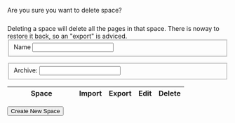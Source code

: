 
<script language='javascript'>
$(document).ready(function(){
    
    $("#confirmdelete").dialog({autoOpen: false,
                                width: 550,
                                modal: true});
    
    $("#spaceform").dialog({autoOpen: false,
            width: 550,
            modal: true});
    
    $("#portform").dialog({autoOpen: false,
            width: 550,
            modal: true});
    
    $("#alert").dialog({
        autoOpen: false,
        width: 550,
        modal: true,
        buttons: {"Ok": function(){
                $(this).dialog("close");
            }}});
    
    var messagealert = function(title, message){
        $dialog = $("#alert");
        $dialog.dialog("option", "title", title);
        $dialog.find("#alertmessage").html(message);
        $dialog.dialog("open");
    };
    
    var confirmdelete = function(options){
        var options = $.extend({space: 'this',
                                ok: $.noop,
                                cancel: $.noop}, options);
        $("#confirmdelete > #space").text(options.space);
        $("#confirmdelete").dialog("option", "buttons", {'Ok': function(){
                                                                options.ok();
                                                                $(this).dialog("close");
                                                                },
                                                         'Cancel': function() {
                                                             options.cancel();
                                                             $(this).dialog("close");
                                                             }
                                                         });
        $("#confirmdelete").dialog("open");
    };
    
    
    
    var remotecall = function(options) {
        var options = $.extend({success: $.noop,
                                error: function(xhr, text, exc){
                                        messagealert("Error", "Got error while executing action: " + exc);
                                        },
                                data: {}}, options);
                                    
        
        $.ajax({url: options.uri,
                dataType: 'json',
                data: options.data,
                success: options.success,
                error: options.error});
    };
    
    var listspaces = function(options) {
        var options = $.extend(options, {uri: LFW_CONFIG['uris']['listSpaces']});
        remotecall(options);
    };
    
    var deletespace = function(spacename, options){
        var options = $.extend(options, {uri: LFW_CONFIG['uris']['deleteSpace'],
                                        data: {name: spacename}});
        remotecall(options);
    };
    
    var createspace = function(spacename, options){
        var options = $.extend(options, {uri: LFW_CONFIG['uris']['createSpace'],
                                        data: {name: spacename}});
        remotecall(options);
    };
    
    var editspace = function(name, newname, options){
        var options = $.extend(options, {uri: LFW_CONFIG['uris']['updateSpace'],
                                        data: {name: name,
                                               newname: newname}});
        remotecall(options);
    };
    
    var importspace = function(space, path, options){
        var options = $.extend(options, {uri: LFW_CONFIG['uris']['importSpace'],
                                        data: {space: space,
                                               filename: path}});
        remotecall(options);
    };
    
    var exportspace = function(space, path, options){
        var options = $.extend(options, {uri: LFW_CONFIG['uris']['exportSpace'],
                                        data: {space: space,
                                               filename: path}});
        remotecall(options);
    };
    
    console.log("Doing a list spaces call");
    
    var render = function(){
        listspaces({success: function(data){
                                var tbody = $("#spaceslist > tbody");
                                console.log("listspaces succeeded, rendering list...");
                                tbody.empty();
                                $.each(data, function(i, space){
                                    if (space == "Admin") return;
                                    
                                    tbody.append($("<tr>").append($("<td>").text(space))
                                                          .append($("<td>").append($('<a>', {style: 'cursor: pointer'}).data('space', space).text('import').click(function(){
                                                                var space = $(this).data('space');
                                                                $("#portform").dialog("option", "title", "Import Space");
                                                                $("#portform").find("button").attr("disabled", false);
                                                                $("#portform").dialog("option", "buttons", {"Import": function() {
                                                                                                                $dialog = $(this);
                                                                                                                $dialog.find("input").removeClass("ui-state-error");
                                                                                                                var path = $.trim($dialog.find("#path").val());
                                                                                                                if (path == ""){
                                                                                                                    $dialog.find("#path").addClass("ui-state-error");
                                                                                                                    return;
                                                                                                                }
                                                                                                                $dialog.find("button").attr("disabled", true);
                                                                                                                importspace(space, path, {success: function() {
                                                                                                                    $("portform").find("button").attr("disabled", false);
                                                                                                                    $dialog.dialog("close");
                                                                                                                }, error: function(xhr, text, exc){
                                                                                                                    messagealert("Import Error", "Failed to do import from file '" + path + "'");
                                                                                                                }});
                                                                                                            },
                                                                                                           "Cancel": function() {
                                                                                                               $(this).dialog("close");
                                                                                                            }});
                                                                $("#portform").dialog("open");
                                                                
                                                              })))
                                                          .append($("<td>").append($('<a>', {style: 'cursor: pointer'}).data('space', space).text('export').click(function(){
                                                                var space = $(this).data('space');
                                                                $("#portform").dialog("option", "title", "Export Space");
                                                                $("#portform").find("button").attr("disabled", false);
                                                                $("#portform").dialog("option", "buttons", {"Export": function() {
                                                                                                                $dialog = $(this);
                                                                                                                $dialog.find("input").removeClass("ui-state-error");
                                                                                                                var path = $.trim($dialog.find("#path").val());
                                                                                                                if (path == ""){
                                                                                                                    $dialog.find("#path").addClass("ui-state-error");
                                                                                                                    return;
                                                                                                                }
                                                                                                                $dialog.find("button").attr("disabled", true);
                                                                                                                exportspace(space, path, {success: function() {
                                                                                                                    $("portform").find("button").attr("disabled", false);
                                                                                                                    $dialog.dialog("close");
                                                                                                                }, error: function(xhr, text, exc){
                                                                                                                    messagealert("Export Error", "Failed to do export to file '" + path + "'");
                                                                                                                }});
                                                                                                            },
                                                                                                           "Cancel": function() {
                                                                                                               $(this).dialog("close");
                                                                                                            }});
                                                                $("#portform").dialog("open");
                                                              })))
                                                          .append($("<td>").append($('<a>', {style: 'cursor: pointer'}).data('space', space).text('edit').click(function() {
                                                                var space = $(this).data('space');
                                                                
                                                                $("#spaceform input").removeClass("ui-state-error").val(space);
                                                                $("#spaceform").dialog("option", "title", "Edit Space");
                                                                $("#spaceform").dialog("option", "buttons", {"Edit Space": function(){
                                                                                                            $dialog = $(this);
                                                                                                            $input = $dialog.find("input").removeClass("ui-state-error");
                                                                                                            
                                                                                                            var spacename = $.trim($dialog.find("#name").val());
                                                                                                            if (spacename == ""){
                                                                                                                $input.addClass("ui-state-error");
                                                                                                                return;
                                                                                                            }
                                                                                                            if (space == spacename){
                                                                                                                $dialog.dialog("close");
                                                                                                                return;
                                                                                                            }
                                                                                                            
                                                                                                            editspace(space, spacename, {success: function(){
                                                                                                                render();
                                                                                                                $dialog.dialog("close");
                                                                                                            }, error: function(xhr, text, exc){
                                                                                                                messagealert("Update Error", "Failed to rename space");
                                                                                                            }});
                                                                                                        },
                                                                                                        
                                                                                                      "Cancel": function(){
                                                                                                          $(this).dialog("close");
                                                                                                        }});
                                                                                
                                                                $("#spaceform").dialog("open");
                                                              })))
                                                          .append($("<td>").append($('<a>', {style: 'cursor: pointer'}).data('space', space).text('delete').click(function(){
                                                                var space = $(this).data('space');
                                                                confirmdelete({space: space,
                                                                         ok: function(){
                                                                             deletespace(space, {success: function(){
                                                                                    render();
                                                                                 }});
                                                                         }});
                                                              }))));
                                });
                            }});
    };
    
    $("#createspace").button().click(function() {
        $("#spaceform").dialog("option", "title", "Create Space");
        $("#spaceform  input").removeClass("ui-state-error").val("");
        $("#spaceform").dialog("option", "buttons", {"Create Space": function(){
                                                    $dialog = $(this);
                                                    $input = $dialog.find("input").removeClass("ui-state-error");
                                                    
                                                    var spacename = $.trim($dialog.find("#name").val());
                                                    if (spacename == ""){
                                                        $input.addClass("ui-state-error");
                                                        return;
                                                    }
                                                    
                                                    createspace(spacename, {success: function(){
                                                        render();
                                                        $dialog.dialog("close");
                                                    }, error: function(xhr, text, exc){
                                                        messagealert("Create Error", "Failed to create space");
                                                    }});
                                                },
                                                
                                              "Cancel": function(){
                                                  $(this).dialog("close");
                                                }});
                        
        $("#spaceform").dialog("open");
    });


    render();
});

</script>

<div id='alert'>
<p id='alertmessage'></p>
</div>

<div id='confirmdelete' title='Delete Space'>
    Are you sure you want to delete <b id='space'></b> space?
    <div class='notice' style='margin-top: 25px;'>
    Deleting a space will delete all the pages in that space. There
    is noway to restore it back, so an "export" is adviced.
    </div>
</div>

<div id="spaceform" title="Create new space">
    <form>
    <fieldset>
        <label for="name">Name</label>
        <input type="text" name="name" id="name" class="text ui-widget-content ui-corner-all " />
    </fieldset>
    </form>
</div>

<div id="portform">
    <form>
    <fieldset>
        <label for="name">Archive:</label>
        <input type="text" name="path" id="path" class="text ui-widget-content ui-corner-all" />
    </fieldset>
    </form>
</div>

<table id='spaceslist' style='width: 80%;'>
<thead>
    <tr>
        <th style='width: 50%;'>Space</th>
        <th>Import</th>
        <th>Export</th>
        <th>Edit</th>
        <th>Delete</th>
    </tr>
</thead>
<tbody>
</tbody>
</table>

<button id='createspace'>Create New Space</button>
